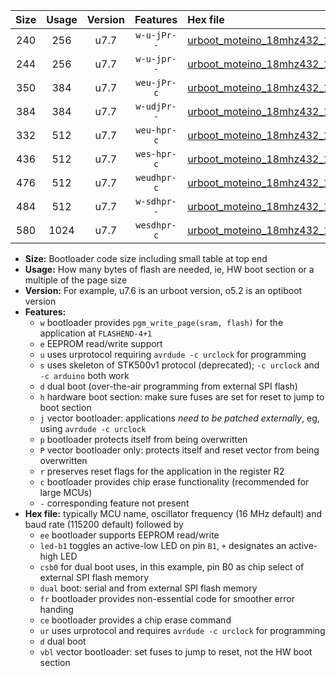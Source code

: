 |Size|Usage|Version|Features|Hex file|
|:-:|:-:|:-:|:-:|:--|
|240|256|u7.7|`w-u-jPr--`|[urboot_moteino_18mhz432_115200bps_led+b1_ur_vbl.hex](https://raw.githubusercontent.com/stefanrueger/urboot.hex/main/boards/moteino/fcpu_18mhz432/115200_bps/urboot_moteino_18mhz432_115200bps_led+b1_ur_vbl.hex)|
|244|256|u7.7|`w-u-jpr--`|[urboot_moteino_18mhz432_115200bps_led+b1_fr_ur_vbl.hex](https://raw.githubusercontent.com/stefanrueger/urboot.hex/main/boards/moteino/fcpu_18mhz432/115200_bps/urboot_moteino_18mhz432_115200bps_led+b1_fr_ur_vbl.hex)|
|350|384|u7.7|`weu-jPr-c`|[urboot_moteino_18mhz432_115200bps_ee_led+b1_fr_ce_ur_vbl.hex](https://raw.githubusercontent.com/stefanrueger/urboot.hex/main/boards/moteino/fcpu_18mhz432/115200_bps/urboot_moteino_18mhz432_115200bps_ee_led+b1_fr_ce_ur_vbl.hex)|
|384|384|u7.7|`w-udjPr--`|[urboot_moteino_18mhz432_115200bps_led+b1_csb0_dual_ur_vbl.hex](https://raw.githubusercontent.com/stefanrueger/urboot.hex/main/boards/moteino/fcpu_18mhz432/115200_bps/urboot_moteino_18mhz432_115200bps_led+b1_csb0_dual_ur_vbl.hex)|
|332|512|u7.7|`weu-hpr-c`|[urboot_moteino_18mhz432_115200bps_ee_led+b1_fr_ce_ur.hex](https://raw.githubusercontent.com/stefanrueger/urboot.hex/main/boards/moteino/fcpu_18mhz432/115200_bps/urboot_moteino_18mhz432_115200bps_ee_led+b1_fr_ce_ur.hex)|
|436|512|u7.7|`wes-hpr-c`|[urboot_moteino_18mhz432_115200bps_ee_led+b1_fr_ce.hex](https://raw.githubusercontent.com/stefanrueger/urboot.hex/main/boards/moteino/fcpu_18mhz432/115200_bps/urboot_moteino_18mhz432_115200bps_ee_led+b1_fr_ce.hex)|
|476|512|u7.7|`weudhpr-c`|[urboot_moteino_18mhz432_115200bps_ee_led+b1_csb0_dual_fr_ce_ur.hex](https://raw.githubusercontent.com/stefanrueger/urboot.hex/main/boards/moteino/fcpu_18mhz432/115200_bps/urboot_moteino_18mhz432_115200bps_ee_led+b1_csb0_dual_fr_ce_ur.hex)|
|484|512|u7.7|`w-sdhpr--`|[urboot_moteino_18mhz432_115200bps_led+b1_csb0_dual_fr.hex](https://raw.githubusercontent.com/stefanrueger/urboot.hex/main/boards/moteino/fcpu_18mhz432/115200_bps/urboot_moteino_18mhz432_115200bps_led+b1_csb0_dual_fr.hex)|
|580|1024|u7.7|`wesdhpr-c`|[urboot_moteino_18mhz432_115200bps_ee_led+b1_csb0_dual_fr_ce.hex](https://raw.githubusercontent.com/stefanrueger/urboot.hex/main/boards/moteino/fcpu_18mhz432/115200_bps/urboot_moteino_18mhz432_115200bps_ee_led+b1_csb0_dual_fr_ce.hex)|

- **Size:** Bootloader code size including small table at top end
- **Usage:** How many bytes of flash are needed, ie, HW boot section or a multiple of the page size
- **Version:** For example, u7.6 is an urboot version, o5.2 is an optiboot version
- **Features:**
  + `w` bootloader provides `pgm_write_page(sram, flash)` for the application at `FLASHEND-4+1`
  + `e` EEPROM read/write support
  + `u` uses urprotocol requiring `avrdude -c urclock` for programming
  + `s` uses skeleton of STK500v1 protocol (deprecated); `-c urclock` and `-c arduino` both work
  + `d` dual boot (over-the-air programming from external SPI flash)
  + `h` hardware boot section: make sure fuses are set for reset to jump to boot section
  + `j` vector bootloader: applications *need to be patched externally*, eg, using `avrdude -c urclock`
  + `p` bootloader protects itself from being overwritten
  + `P` vector bootloader only: protects itself and reset vector from being overwritten
  + `r` preserves reset flags for the application in the register R2
  + `c` bootloader provides chip erase functionality (recommended for large MCUs)
  + `-` corresponding feature not present
- **Hex file:** typically MCU name, oscillator frequency (16 MHz default) and baud rate (115200 default) followed by
  + `ee` bootloader supports EEPROM read/write
  + `led-b1` toggles an active-low LED on pin `B1`, `+` designates an active-high LED
  + `csb0` for dual boot uses, in this example, pin B0 as chip select of external SPI flash memory
  + `dual` boot: serial and from external SPI flash memory
  + `fr` bootloader provides non-essential code for smoother error handing
  + `ce` bootloader provides a chip erase command
  + `ur` uses urprotocol and requires `avrdude -c urclock` for programming
  + `d` dual boot
  + `vbl` vector bootloader: set fuses to jump to reset, not the HW boot section
